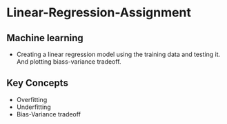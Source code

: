 # Linear-Regression-Assignment

## Machine learning  
- Creating a linear regression model using the training data and testing it. And plotting biass-variance tradeoff.  
  
## Key Concepts  
- Overfitting  
- Underfitting  
- Bias-Variance tradeoff  

